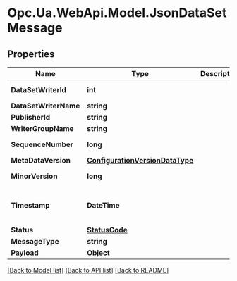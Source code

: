 # Opc.Ua.WebApi.Model.JsonDataSetMessage

## Properties

Name | Type | Description | Notes
------------ | ------------- | ------------- | -------------
**DataSetWriterId** | **int** |  | [optional] [default to 0]
**DataSetWriterName** | **string** |  | [optional] 
**PublisherId** | **string** |  | [optional] 
**WriterGroupName** | **string** |  | [optional] 
**SequenceNumber** | **long** |  | [optional] [default to 0]
**MetaDataVersion** | [**ConfigurationVersionDataType**](ConfigurationVersionDataType.md) |  | [optional] 
**MinorVersion** | **long** |  | [optional] [default to 0]
**Timestamp** | **DateTime** |  | [optional] [default to "0001-01-01T00:00Z"]
**Status** | [**StatusCode**](StatusCode.md) |  | [optional] 
**MessageType** | **string** |  | [optional] 
**Payload** | **Object** |  | [optional] 

[[Back to Model list]](../README.md#documentation-for-models) [[Back to API list]](../README.md#documentation-for-api-endpoints) [[Back to README]](../README.md)

